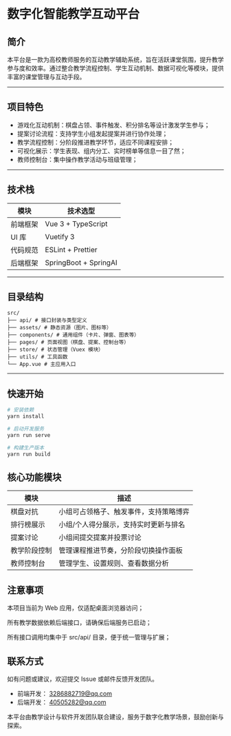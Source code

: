# 数字化智能教学互动平台

## 简介

本平台是一款为高校教师服务的互动教学辅助系统，旨在活跃课堂氛围，提升教学参与度和效率。通过整合教学流程控制、学生互动机制、数据可视化等模块，提供丰富的课堂管理与互动手段。

---

## 项目特色

- 游戏化互动机制：棋盘占领、事件触发、积分排名等设计激发学生参与；
- 提案讨论流程：支持学生小组发起提案并进行协作处理；
- 教学流程控制：分阶段推进教学环节，适应不同课程安排；
- 可视化展示：学生表现、组内分工、实时榜单等信息一目了然；
- 教师控制台：集中操作教学活动与班级管理；

---

## 技术栈

| 模块       | 技术选型             |
|------------|----------------------|
| 前端框架       | Vue 3 + TypeScript   |
| UI 库      | Vuetify 3            |
| 代码规范   | ESLint + Prettier    |
| 后端框架 | SpringBoot + SpringAI |

---

## 目录结构

```plaintext
src/
├── api/ # 接口封装与类型定义
├── assets/ # 静态资源（图片、图标等）
├── components/ # 通用组件（卡片、弹窗、图表等）
├── pages/ # 页面视图（棋盘、提案、控制台等）
├── store/ # 状态管理（Vuex 模块）
├── utils/ # 工具函数
└── App.vue # 主应用入口
```

---

## 快速开始

```bash
# 安装依赖
yarn install

# 启动开发服务
yarn run serve

# 构建生产版本
yarn run build
```

## 核心功能模块

| 模块     | 描述                  |
| ------ | ------------------- |
| 棋盘对抗   | 小组可占领格子、触发事件，支持策略博弈 |
| 排行榜展示  | 小组/个人得分展示，支持实时更新与排名 |
| 提案讨论   | 小组间提交提案并投票讨论        |
| 教学阶段控制 | 管理课程推进节奏，分阶段切换操作面板  |
| 教师控制台  | 管理学生、设置规则、查看数据分析    |

## 注意事项
本项目当前为 Web 应用，仅适配桌面浏览器访问；

所有教学数据依赖后端接口，请确保后端服务已启动；

所有接口调用均集中于 src/api/ 目录，便于统一管理与扩展；

## 联系方式
如有问题或建议，欢迎提交 Issue 或邮件反馈开发团队。

- 前端开发： 3286882719@qq.com
- 后端开发： 40505282@qq.com

本平台由教学设计与软件开发团队联合建设，服务于数字化教学场景，鼓励创新与探索。